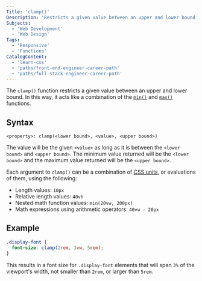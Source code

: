 ```yaml
---
Title: 'clamp()'
Description: 'Restricts a given value between an upper and lower bound.'
Subjects:
  - 'Web Development'
  - 'Web Design'
Tags:
  - 'Responsive'
  - 'Functions'
CatalogContent:
  - 'learn-css'
  - 'paths/front-end-engineer-career-path'
  - 'paths/full-stack-engineer-career-path'
---
```


The `clamp()` function restricts a given value between an upper and lower bound. In this way, it acts like a combination of the [`min()`](https://www.codecademy.com/resources/docs/css/math-functions/min) and [`max()`](https://www.codecademy.com/resources/docs/css/math-functions/max) functions.

## Syntax

```pseudo
<property>: clamp(<lower bound>, <value>, <upper bound>)
```

The value will be the given `<value>` as long as it is between the `<lower bound>` and `<upper bound>`. The minimum value returned will be the `<lower bound>` and the maximum value returned will be the `<upper bound>`.

Each argument to `clamp()` can be a combination of [CSS units](https://www.codecademy.com/resources/docs/css/units), or evaluations of them, using the following:

- Length values: `10px`
- Relative length values: `40vh`
- Nested math function values: `min(20vw, 200px)`
- Math expressions using arithmetic operators: `40vw - 20px`

## Example

```css
.display-font {
  font-size: clamp(2rem, 3vw, 5rem);
}
```

This results in a font size for `.display-font` elements that will span `3%` of the viewport's width, not smaller than `2rem`, or larger than `5rem`.
